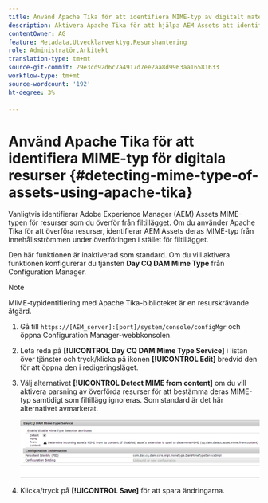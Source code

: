 ```yaml
---
title: Använd Apache Tika för att identifiera MIME-typ av digitalt material
description: Aktivera Apache Tika för att hjälpa AEM Assets att identifiera MIME-typen för resurser från innehållsströmmen under överföringen i stället för filtillägget.
contentOwner: AG
feature: Metadata,Utvecklarverktyg,Resurshantering
role: Administratör,Arkitekt
translation-type: tm+mt
source-git-commit: 29e3cd92d6c7a4917d7ee2aa8d9963aa16581633
workflow-type: tm+mt
source-wordcount: '192'
ht-degree: 3%

---
```



# Använd Apache Tika för att identifiera MIME-typ för digitala resurser {#detecting-mime-type-of-assets-using-apache-tika}

Vanligtvis identifierar Adobe Experience Manager (AEM) Assets MIME-typen för resurser som du överför från filtillägget. Om du använder Apache Tika för att överföra resurser, identifierar AEM Assets deras MIME-typ från innehållsströmmen under överföringen i stället för filtillägget.

Den här funktionen är inaktiverad som standard. Om du vill aktivera funktionen konfigurerar du tjänsten **Day CQ DAM Mime Type** från Configuration Manager.

>[!NOTE]
>
>MIME-typidentifiering med Apache Tika-biblioteket är en resurskrävande åtgärd.

1. Gå till `https://[AEM_server]:[port]/system/console/configMgr` och öppna Configuration Manager-webbkonsolen.
1. Leta reda på **[!UICONTROL Day CQ DAM Mime Type Service]** i listan över tjänster och tryck/klicka på ikonen **[!UICONTROL Edit]** bredvid den för att öppna den i redigeringsläget.

1. Välj alternativet **[!UICONTROL Detect MIME from content]** om du vill aktivera parsning av överförda resurser för att bestämma deras MIME-typ samtidigt som filtillägg ignoreras. Som standard är det här alternativet avmarkerat.

   ![chlimage_1-333](assets/chlimage_1-333.png)

1. Klicka/tryck på **[!UICONTROL Save]** för att spara ändringarna.
